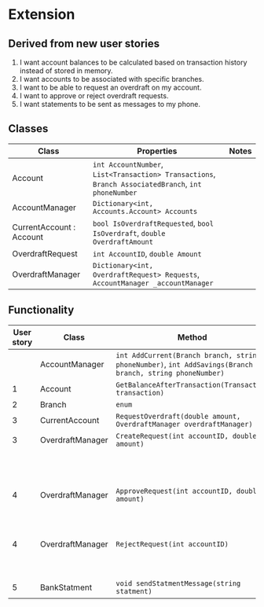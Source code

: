 # Extension 
## Derived from new user stories
1. I want account balances to be calculated based on transaction history instead of stored in memory.
2. I want accounts to be associated with specific branches.
3. I want to be able to request an overdraft on my account.
4. I want to approve or reject overdraft requests.
5. I want statements to be sent as messages to my phone.

## Classes
| Class | Properties | Notes |
|---|---|---|
| Account | `int AccountNumber`, `List<Transaction> Transactions`, `Branch AssociatedBranch`, `int phoneNumber` |
| AccountManager | `Dictionary<int, Accounts.Account> Accounts` |
| CurrentAccount : Account | `bool IsOverdraftRequested`, `bool IsOverdraft`, `double OverdraftAmount` |
| OverdraftRequest | `int AccountID`, `double Amount` |
| OverdraftManager | `Dictionary<int, OverdraftRequest> Requests`, `AccountManager _accountManager` |


## Functionality
| User story | Class | Method | Scenario | Output |
|---|---|---|---|---|
|   | AccountManager | `int AddCurrent(Branch branch, string phoneNumber)`, `int AddSavings(Branch branch, string phoneNumber)` | | Creates new `CurrentAccount`/`SavingsAccount` and adds it to `Accounts`. Returns `Account.AccountNumber` |
| 1 | Account | `GetBalanceAfterTransaction(Transaction transaction)` | | Balance afther `transaction.Date` |
| 2 | Branch  | `enum` |
| 3 | CurrentAccount | `RequestOverdraft(double amount, OverdraftManager overdraftManager)` | | `overdraftManager.CreateRequest(AccountNumber, amount);` |
| 3 | OverdraftManager | `CreateRequest(int accountID, double amount)` | `AccountManager.Accounts` has key `accountID` | Adds new request to `Requests` |
|   |                  |                                               | `AccountManager.Accounts` does not have key `accountID` | Throw error |
| 4 | OverdraftManager | `ApproveRequest(int accountID, double amount)` | `Requests` has key `accountID` | Sets the `OverdraftLimit` of `OverdraftAccount` in `AccountManager.Accounts` to `amount` and deletes the request |
|   |                  |                                                  | `Requests` does not have key `accountID` | Throw error |
| 4 | OverdraftManager | `RejectRequest(int accountID)`  | `Requests` has key `accountID` | deltes the request |
|   |                  |                                                  | `Requests` does not have key `accountID` | Throw error |
| 5 | BankStatment | `void sendStatmentMessage(string statment)` | | Sends a message that includes `statment` to `phoneNumber` |